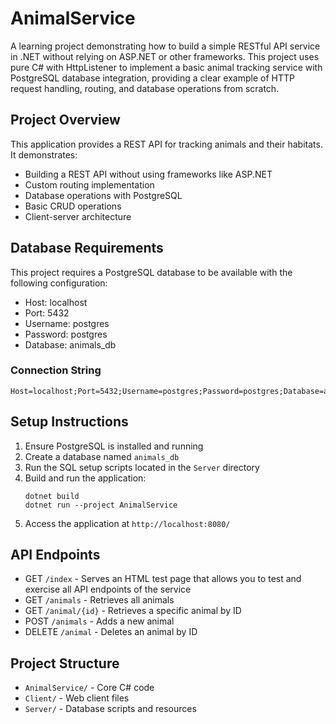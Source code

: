# AnimalService

A learning project demonstrating how to build a simple RESTful API service in .NET without relying on ASP.NET or other frameworks. This project uses pure C# with HttpListener to implement a basic animal tracking service with PostgreSQL database integration, providing a clear example of HTTP request handling, routing, and database operations from scratch.

## Project Overview

This application provides a REST API for tracking animals and their habitats. It demonstrates:

- Building a REST API without using frameworks like ASP.NET
- Custom routing implementation
- Database operations with PostgreSQL
- Basic CRUD operations
- Client-server architecture

## Database Requirements

This project requires a PostgreSQL database to be available with the following configuration:

- Host: localhost
- Port: 5432
- Username: postgres
- Password: postgres
- Database: animals_db

### Connection String

```
Host=localhost;Port=5432;Username=postgres;Password=postgres;Database=animals_db
```

## Setup Instructions

1. Ensure PostgreSQL is installed and running
2. Create a database named `animals_db`
3. Run the SQL setup scripts located in the `Server` directory
4. Build and run the application:
   ```
   dotnet build
   dotnet run --project AnimalService
   ```
5. Access the application at `http://localhost:8080/`

## API Endpoints

- GET `/index` - Serves an HTML test page that allows you to test and exercise all API endpoints of the service
- GET `/animals` - Retrieves all animals
- GET `/animal/{id}` - Retrieves a specific animal by ID
- POST `/animals` - Adds a new animal
- DELETE `/animal` - Deletes an animal by ID

## Project Structure

- `AnimalService/` - Core C# code
- `Client/` - Web client files
- `Server/` - Database scripts and resources
